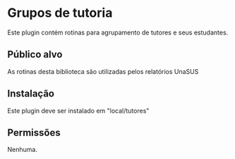 Grupos de tutoria
=================

Este plugin contém rotinas para agrupamento de tutores e seus estudantes. 
 
Público alvo
------------
As rotinas desta biblioteca são utilizadas pelos relatórios UnaSUS

Instalação
----------

Este plugin deve ser instalado em "local/tutores"

Permissões
----------

Nenhuma.

